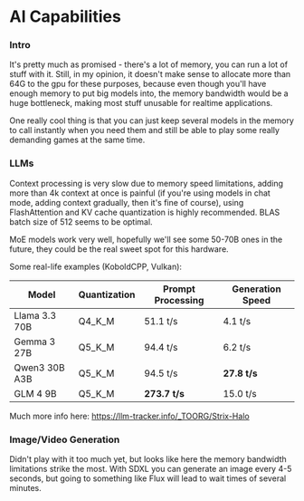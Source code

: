 # AI Capabilities

### Intro
It's pretty much as promised - there's a lot of memory, you can run a lot of stuff with it. Still, in my opinion, it doesn't make sense to allocate more than 64G to the gpu for these purposes, because even though you'll have enough memory to put big models into, the memory bandwidth would be a huge bottleneck, making most stuff unusable for realtime applications.

One really cool thing is that you can just keep several models in the memory to call instantly when you need them and still be able to play some really demanding games at the same time.

### LLMs
Context processing is very slow due to memory speed limitations, adding more than 4k context at once is painful (if you're using models in chat mode, adding context gradually, then it's fine of course), using FlashAttention and KV cache quantization is highly recommended. BLAS batch size of 512 seems to be optimal.

MoE models work very well, hopefully we'll see some 50-70B ones in the future, they could be the real sweet spot for this hardware.

Some real-life examples (KoboldCPP, Vulkan):

| Model             | Quantization | Prompt Processing | Generation Speed |
| ----------------- | ------------ | ----------------- | ---------------- |
| Llama 3.3 70B     | Q4_K_M       | 51.1 t/s          | 4.1 t/s          |
| Gemma 3 27B       | Q5_K_M       | 94.4 t/s          | 6.2 t/s          | 
| Qwen3 30B A3B     | Q5_K_M       | 94.5 t/s          | **27.8 t/s**     | 
| GLM 4 9B          | Q5_K_M       | **273.7 t/s**     | 15.0 t/s         |

Much more info here: https://llm-tracker.info/_TOORG/Strix-Halo

### Image/Video Generation
Didn't play with it too much yet, but looks like here the memory bandwidth limitations strike the most. With SDXL you can generate an image every 4-5 seconds, but going to something like Flux will lead to wait times of several minutes.
